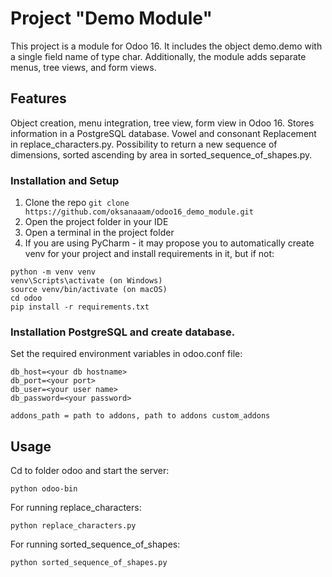 # Project "Demo Module"
This project is a module for Odoo 16. It includes the object demo.demo with a single field name of type char. Additionally, the module adds separate menus, tree views, and form views.

## Features
Object creation, menu integration, tree view, form view in Odoo 16.
Stores information in a PostgreSQL database.
Vowel and consonant Replacement in replace_characters.py.
Possibility to return a new sequence of dimensions, sorted ascending by area in sorted_sequence_of_shapes.py.


### Installation and Setup

1. Clone the repo
`git clone https://github.com/oksanaaam/odoo16_demo_module.git`
2. Open the project folder in your IDE
3. Open a terminal in the project folder
4. If you are using PyCharm - it may propose you to automatically create venv for your project and install requirements in it, but if not:
```
python -m venv venv
venv\Scripts\activate (on Windows)
source venv/bin/activate (on macOS)
cd odoo
pip install -r requirements.txt
```


### Installation PostgreSQL and create database.

Set the required environment variables in odoo.conf file:

```
db_host=<your db hostname>
db_port=<your port>
db_user=<your user name>
db_password=<your password>

addons_path = path to addons, path to addons custom_addons

```

## Usage

Cd to folder odoo and start the server:

`python odoo-bin`

For running replace_characters:

`python replace_characters.py`

For running sorted_sequence_of_shapes:

`python sorted_sequence_of_shapes.py`

